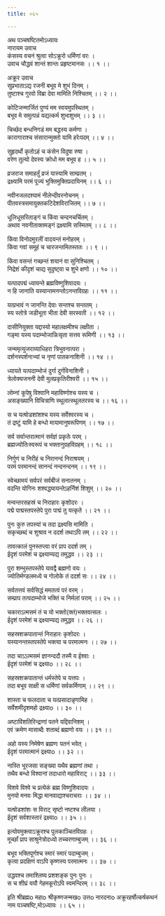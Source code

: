 ```yaml
---
title: ०६५

---
```

अथ पञ्चषष्टितमोऽध्यायः  
नारायम उवाच  
कंसस्य वचनं श्रुत्वा सोऽक्रूरो धर्मिणां वरः ।  
उवाच चौद्धवं शान्तं शान्तः प्रहृष्टमानसः ।। १ ।।  
  
अक्रूर उवाच  
सुप्रभाताऽद्य रजनी बभूव मे शुभं दिनम् ।  
तुष्टाश्च गुरवो विब्रा देवा मामिति निश्चितम् ।। २ ।।  
  
कोटिजन्मार्जितं पुण्यं मम स्वयमुपस्थितम् ।  
बभूव मे समुत्पन्नं यद्यत्कर्म शुभाशुभम् ।। ३ ।।  
  
चिच्छेद बन्धनिगडं मम बद्धस्य कर्मणा ।  
कारागाराश्च संसारान्मुक्तो यामि हरेःपदम् ।। ४ ।।  
  
सुहृदर्थो कृतोऽहं च कंसेन विदुषा रुषा ।  
वरेण तुल्यो देवस्य क्रोधो मम बभूव ह ।। ५ ।।  
  
व्रजराज समाहर्तुं व्रजं यास्यामि साम्प्रतम् ।  
द्रक्ष्यामि परमं पूज्यं भुक्तिमुक्तिप्रदायिनम् ।। ६ ।।  
  
नवीनजलदश्यामं नीलेन्दीवरनोचनम् ।  
पीतवस्त्रसमायुक्तकटिदेशविराजितम् ।। ७ ।।  
  
धूलिधूसरिताङ्गं च किंवा चन्दनचर्चितम् ।  
अथाव नवनीताक्तमङ्गं द्रक्ष्यामि सस्मितम् ।। ८ ।।  
  
किंवा विनोदमुरलीं वादयन्तं मनोहरम् ।  
किंवा गवां समूहं च चारजन्तमितस्ततः ।। ९ ।।  
  
किंवा वसन्तं गच्छन्तं शयानं वा सुनिश्चितम् ।  
निद्रेशं कीदृशं चाद्य सुदृष्ट्वा च शुभे क्षणो ।। १० ।।  
  
यत्पादपद्मं ध्यायन्ते ब्रह्मविष्णुशिवादयः ।  
न हि जानाति यस्यान्तमनन्तोऽनन्तविग्रहः ।। ११ ।।  
  
यत्प्रभावं न जानन्ति देवाः सन्तश्च सन्ततम् ।  
स्य स्तोत्रे जडीभूता भीता देवी सरस्वती ।। १२ ।।  
  
दासीनियुक्ता यद्दास्यो महालक्षमीश्च लक्षीता ।  
गङ्मा यस्य पदाम्भोजान्निःसृता सत्तव रूमिणी ।। १३ ।।  
  
जन्ममृत्युजराव्याधिहरा त्रिभुवनात्परा ।  
दर्शनस्पर्शनाभ्यां च नृणां पातकनाशिनी ।। १४ ।।  
  
ध्यायते यत्पदाम्भोजं दुर्गा दुर्गविनाशिनी ।  
त्रेलोक्यजननी देवी मुलप्रकृतिरीश्वरी ।। १५ ।।  
  
लोम्नां कूपेषु विश्वानि महाविष्णोश्च यस्य च ।  
असङ्ख्यानि विचित्राणि स्थूलात्स्थूलतरस्य च ।। १६ ।।  
  
स च यत्षोडशांशश्च यस्य सर्वेश्वरस्य च ।  
तं द्रष्टुं यामि हे बन्धो मायामानुषरूपिणम् ।। १७ ।।  
  
सर्व सर्वान्तरात्मानं सर्वज्ञं प्रकृतेः परम् ।  
ब्रह्मज्योतिःस्वरूपं च भक्तानुग्रहविग्रहम् ।। १८ ।।  
  
निर्गुणं च निरीहं च निरानन्दं निराश्रयम् ।  
परमं परमानन्दं सानन्दं नन्दनन्दनम् ।। १९ ।।  
  
स्वेच्छामयं सर्वपरं सर्वबीजं सनातनम् ।  
वदन्ति योगिनः शश्वद्ध्यायन्तेऽहर्निशं शिशुम् ।। २० ।।  
  
मन्वन्तरसहस्रं च निराहारः कृशोदरः ।  
पद्मे पाद्मस्तपस्तेपे पुरा पाद्मं तु यत्कृते ।। २१ ।।  
  
पुनः कुरु तपस्यां च तदा द्रक्ष्यसि मामिति ।  
सकृच्छब्दं च शुश्राव न ददर्श तथाऽपि तम् ।। २२ ।।  
  
तावत्कालं पुनस्तप्त्वा वरं प्राप ददर्श तम् ।  
ईदृशं परमेशं च द्रक्ष्याम्यद्य तमुद्धव ।। २३ ।।  
  
पुरा शम्भुस्तपस्तेपे यावद्वै ब्रह्मणो वयः ।  
ज्योतिर्मण्डलमध्ये च गोलोके तं ददर्श सः ।। २४ ।।  
  
सर्वतत्तवं सर्वसिद्धं ममतत्वं परं वरम् ।  
सम्प्राप तत्पदाम्भोजे भक्तिं च निर्मलां पराम् ।। २५ ।।  
  
चकाराऽत्मसमं तं च यो भक्तो(क्तं)भक्तवत्सलः ।  
ईदृशं परमेशं च द्रक्ष्याम्यद्य तमुद्धव ।। २६ ।।  
  
सहस्रशक्रपातान्तं निराहारः कृशोदरः ।  
यस्यानन्तस्तपस्तेपे भक्त्या च परमात्मनः ।। २७ ।।  
  
तदा चाऽऽत्मसमं ज्ञानन्ददौ तस्मै य ईश्वाः ।  
ईदृशं परमेशं च द्रक्ष्याo ।। २८ ।।  
  
सहस्रशक्रपातान्तं धर्मस्तेपे च यत्तपः ।  
तदा बभूव साक्षी स धर्मिणां सर्वकर्मिणाम् ।। २९ ।।  
  
शास्ता च फलदाता च यत्प्रसादान्नृणामिह ।  
सर्वेशमीदृशमहो द्रक्ष्याo ।। ३० ।।  
  
अष्टाविंशतिरिन्द्राणां पतने यद्दिवानिशम् ।  
एवं क्रमेण मासाब्दैः शताब्दं ब्रह्मणो वयः ।। ३१ ।।  
  
अहो यस्य निमेषेण ब्रह्मणः पतनं भवेत् ।  
ईदृशं परमात्मानं द्रक्ष्याo ।। ३२ ।।  
  
नास्ति भूरजसा सङ्ख्या यथैव ब्रह्मणां तथा ।  
तथैव बन्धो विश्वानां तदाधारो महाविराट् ।। ३३ ।।  
  
विशवे विश्वे च प्रत्येकं ब्रह्म विष्णुशिवादयः ।  
मुनयो मनवः मिद्धा मानवाद्याश्चराचराः ।। ३४ ।।  
  
यत्षोडशांशः स विराट् सृष्टो नष्टश्च लीलया ।  
ईदृशं सर्वशास्तारं द्रक्ष्याo ।। ३५ ।।  
  
इत्योवमुक्त्वाऽक्रूरश्च पुलकाञ्चितविग्रहः ।  
मूर्च्छां प्राप साश्रुनेत्रोदध्यो तच्चरणाम्बुजम् ।। ३६ ।।  
  
बभूव भक्तिपूर्णश्च स्मारं स्मारं पदाम्बुजम् ।  
कृत्वा प्रदक्षिणं वाऽपि कृष्णस्य परमात्मनः ।। ३७ ।।  
  
उद्धवश्च तमाश्लिष्य प्रशशङ्क पुनः पुनः ।  
स च शीघ्रं ययौ गेहमकूरोऽपि स्वमन्दिरम् ।। ३८ ।।  
  
इति श्रीब्रह्मo महाo श्रीकृष्णजन्मखo उत्तo नारदनाo अक्रूरहर्षोत्कर्षकथनं  
नाम पञ्चषष्टि,मोऽध्यायः ।। ६५ ।।